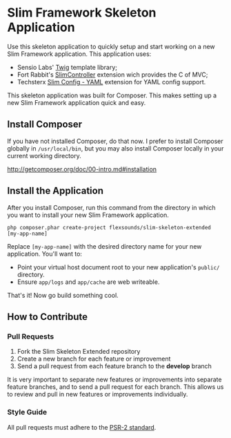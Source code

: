 # Slim Framework Skeleton Application

Use this skeleton application to quickly setup and start working on a new Slim Framework application. This application uses:

* Sensio Labs' [Twig](http://twig.sensiolabs.org) template library;
* Fort Rabbit's [SlimController](https://github.com/fortrabbit/slimcontroller) extension wich provides the C of MVC;
* Techsterx [Slim Config - YAML](https://github.com/techsterx/slim-config-yaml) extension for YAML config support.

This skeleton application was built for Composer. This makes setting up a new Slim Framework application quick and easy.

## Install Composer

If you have not installed Composer, do that now. I prefer to install Composer globally in `/usr/local/bin`, but you may also install Composer locally in your current working directory.

<http://getcomposer.org/doc/00-intro.md#installation>

## Install the Application

After you install Composer, run this command from the directory in which you want to install your new Slim Framework application.

    php composer.phar create-project flexsounds/slim-skeleton-extended [my-app-name]

Replace <code>[my-app-name]</code> with the desired directory name for your new application. You'll want to:
* Point your virtual host document root to your new application's `public/` directory.
* Ensure `app/logs` and `app/cache` are web writeable.

That's it! Now go build something cool.

## How to Contribute

### Pull Requests

1. Fork the Slim Skeleton Extended repository
2. Create a new branch for each feature or improvement
3. Send a pull request from each feature branch to the **develop** branch

It is very important to separate new features or improvements into separate feature branches, and to send a
pull request for each branch. This allows us to review and pull in new features or improvements individually.

### Style Guide

All pull requests must adhere to the [PSR-2 standard](https://github.com/php-fig/fig-standards/blob/master/accepted/PSR-2-coding-style-guide.md).
